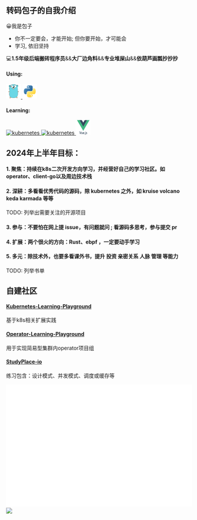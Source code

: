 ## 转码包子的自我介绍
:grinning:我是包子 
- 你不一定要会，才能开始; 但你要开始，才可能会
- 学习, 依旧坚持

:computer:**1.5年级后端搬砖程序员**&&**大厂边角料**&&**专业堆屎山**&&**依葫芦画瓢抄抄抄**

<!--  skills -->
<h4 align="left"> Using:</h4>
<p align="left"> <a href="https://golang.org" target="_blank" rel="noreferrer"> <img src="https://raw.githubusercontent.com/devicons/devicon/master/icons/go/go-original.svg" alt="go" width="40" height="40"/> </a>  <a href="https://www.python.org" target="_blank" rel="noreferrer"> <img src="https://raw.githubusercontent.com/devicons/devicon/master/icons/python/python-original.svg" alt="python" width="40" height="40"/> </a> </p>
<h4 align="left"> Learning:</h4>
<a href="https://kubernetes.io" target="_blank" rel="noreferrer"> <img src="https://www.vectorlogo.zone/logos/kubernetes/kubernetes-icon.svg" alt="kubernetes" width="40" height="40"/> </a> <a href="https://www.rust-lang.org/" target="_blank" rel="noreferrer"> <img src="https://www.vectorlogo.zone/logos/rust-lang/rust-lang-icon.svg" alt="kubernetes" width="40" height="40"/> </a>   
<a href="https://vuejs.org/" target="_blank" rel="noreferrer"> <img src="https://raw.githubusercontent.com/devicons/devicon/master/icons/vuejs/vuejs-original-wordmark.svg" alt="vuejs" width="40" height="40"/> </a>

## 2024年上半年目标：
#### 1. **聚焦**：持续在k8s二次开发方向学习，并经营好自己的学习社区。如 operator、client-go以及周边技术栈
#### 2. **深耕**：多看看优秀代码的源码，除 kubernetes 之外，如 kruise volcano keda karmada 等等

   TODO: 列举出需要关注的开源项目
#### 3. **参与**：不要怕在网上提 issue，有问题就问 ; 看源码多思考，参与提交 pr 
#### 4. **扩展**：两个很火的方向：Rust、ebpf ，一定要动手学习
#### 5. **多元**：除技术外，也要多看课外书，提升 投资 亲密关系 人脉 管理 等能力

   TODO: 列举书单

## 自建社区

#### [Kubernetes-Learning-Playground](https://github.com/Kubernetes-Learning-Playground)

基于k8s相关扩展实践

#### [Operator-Learning-Playground](https://github.com/Operator-Learning-Playground)

用于实现简易型集群内operator项目组

#### [StudyPlace-io](https://github.com/StudyPlace-io)

练习包含：设计模式、并发模式、调度或缓存等


![Metrics](https://github.com/googs1025/googs1025/blob/main/github-metrics.svg)
![](https://github-profile-summary-cards.vercel.app/api/cards/profile-details?username=googs1025)



